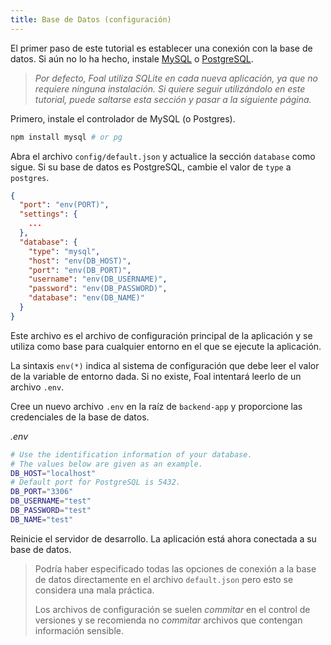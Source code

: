 ```yaml
---
title: Base de Datos (configuración)
---
```


El primer paso de este tutorial es establecer una conexión con la base de datos. Si aún no lo ha hecho, instale [MySQL](https://dev.mysql.com/downloads/) o [PostgreSQL](https://www.postgresql.org/download/).

> *Por defecto, Foal utiliza SQLite en cada nueva aplicación, ya que no requiere ninguna instalación. Si quiere seguir utilizándolo en este tutorial, puede saltarse esta sección y pasar a la siguiente página.* 

Primero, instale el controlador de MySQL (o Postgres).

```bash
npm install mysql # or pg
```

Abra el archivo `config/default.json` y actualice la sección `database` como sigue. Si su base de datos es PostgreSQL, cambie el valor de `type` a `postgres`.

```json
{
  "port": "env(PORT)",
  "settings": {
    ...
  },
  "database": {
    "type": "mysql",
    "host": "env(DB_HOST)",
    "port": "env(DB_PORT)",
    "username": "env(DB_USERNAME)",
    "password": "env(DB_PASSWORD)",
    "database": "env(DB_NAME)"
  }
}

```

Este archivo es el archivo de configuración principal de la aplicación y se utiliza como base para cualquier entorno en el que se ejecute la aplicación.

La sintaxis `env(*)` indica al sistema de configuración que debe leer el valor de la variable de entorno dada. Si no existe, Foal intentará leerlo de un archivo `.env`.

Cree un nuevo archivo `.env` en la raíz de `backend-app` y proporcione las credenciales de la base de datos.

*.env*
```bash
# Use the identification information of your database.
# The values below are given as an example.
DB_HOST="localhost"
# Default port for PostgreSQL is 5432.
DB_PORT="3306"
DB_USERNAME="test"
DB_PASSWORD="test"
DB_NAME="test"
```

Reinicie el servidor de desarrollo. La aplicación está ahora conectada a su base de datos.

> Podría haber especificado todas las opciones de conexión a la base de datos directamente en el archivo `default.json` pero esto se considera una mala práctica.
>
> Los archivos de configuración se suelen *commitar* en el control de versiones y se recomienda no *commitar* archivos que contengan información sensible.